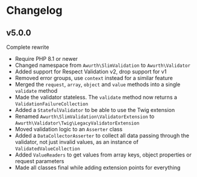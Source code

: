# Changelog

## v5.0.0

Complete rewrite

* Require PHP 8.1 or newer
* Changed namespace from `Awurth\SlimValidation` to `Awurth\Validator`
* Added support for Respect Validation v2, drop support for v1
* Removed error groups, use `context` instead for a similar feature
* Merged the `request`, `array`, `object` and `value` methods into a single `validate` method
* Made the validator stateless. The `validate` method now returns a `ValidationFailureCollection`
* Added a `StatefulValidator` to be able to use the Twig extension
* Renamed `Awurth\SlimValidation\ValidatorExtension` to `Awurth\Validator\Twig\LegacyValidatorExtension`
* Moved validation logic to an `Asserter` class
* Added a `DataCollectorAsserter` to collect all data passing through the validator, not just invalid values, as an instance of `ValidatedValueCollection`
* Added `ValueReaders` to get values from array keys, object properties or request parameters
* Made all classes final while adding extension points for everything
